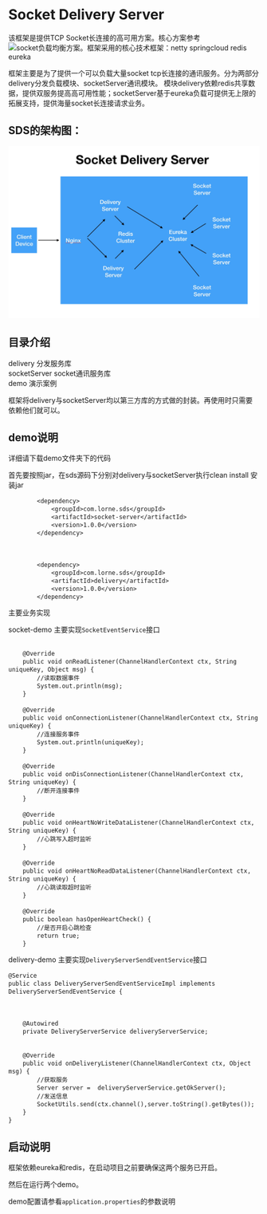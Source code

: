 # Socket Delivery Server


该框架是提供TCP Socket长连接的高可用方案。核心方案参考 ![socket负载均衡方案](https://github.com/1991wangliang/distribute-netty)。框架采用的核心技术框架：netty springcloud redis eureka


框架主要是为了提供一个可以负载大量socket tcp长连接的通讯服务。分为两部分delivery分发负载模块、socketServer通讯模块。
模块delivery依赖redis共享数据，提供双服务提高高可用性能；socketServer基于eureka负载可提供无上限的拓展支持，提供海量socket长连接请求业务。


## SDS的架构图：

![](readme/sds.jpg)


## 目录介绍

delivery 分发服务库   
socketServer socket通讯服务库  
demo    演示案例  

框架将delivery与socketServer均以第三方库的方式做的封装。再使用时只需要依赖他们就可以。


## demo说明

详细请下载demo文件夹下的代码

首先要按照jar，在sds源码下分别对delivery与socketServer执行clean install 安装jar


````
        <dependency>
            <groupId>com.lorne.sds</groupId>
            <artifactId>socket-server</artifactId>
            <version>1.0.0</version>
        </dependency>
        
        
        
        <dependency>
            <groupId>com.lorne.sds</groupId>
            <artifactId>delivery</artifactId>
            <version>1.0.0</version>
        </dependency>
````

主要业务实现

socket-demo 主要实现`SocketEventService`接口

````

    @Override
    public void onReadListener(ChannelHandlerContext ctx, String uniqueKey, Object msg) {
        //读取数据事件
        System.out.println(msg);
    }

    @Override
    public void onConnectionListener(ChannelHandlerContext ctx, String uniqueKey) {
        //连接服务事件
        System.out.println(uniqueKey);
    }

    @Override
    public void onDisConnectionListener(ChannelHandlerContext ctx, String uniqueKey) {
        //断开连接事件
    }

    @Override
    public void onHeartNoWriteDataListener(ChannelHandlerContext ctx, String uniqueKey) {
        //心跳写入超时监听
    }

    @Override
    public void onHeartNoReadDataListener(ChannelHandlerContext ctx, String uniqueKey) {
        //心跳读取超时监听
    }

    @Override
    public boolean hasOpenHeartCheck() {
        //是否开启心跳检查
        return true;
    }

````

delivery-demo 主要实现`DeliveryServerSendEventService`接口



````
@Service
public class DeliveryServerSendEventServiceImpl implements DeliveryServerSendEventService {



    @Autowired
    private DeliveryServerService deliveryServerService;


    @Override
    public void onDeliveryListener(ChannelHandlerContext ctx, Object msg) {
        //获取服务
        Server server =  deliveryServerService.getOkServer();
        //发送信息
        SocketUtils.send(ctx.channel(),server.toString().getBytes());
    }
}

````



## 启动说明

框架依赖eureka和redis，在启动项目之前要确保这两个服务已开启。

然后在运行两个demo。

demo配置请参看`application.properties`的参数说明